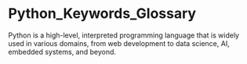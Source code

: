 # Python_Keywords_Glossary
Python is a high-level, interpreted programming language that is widely used in various domains, from web development to data science, AI, embedded systems, and beyond.
